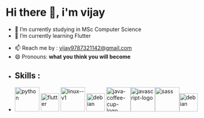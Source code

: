 # Hi there 👋, i'm vijay


- 🔭 I’m currently studying in MSc Computer Science
- 🌱 I’m currently learning Flutter
<!-- 👯 I’m looking to collaborate on ...
- 🤔 I’m looking for help with ...
- 💬 Ask me about 
- ⚡ Fun fact: 
...-->
- 📫 Reach me by : vijay9787321142@gmail.com 
- 😄 Pronouns: **what you think you will become**
- ## Skills :
- <img width="64" height="64" src="https://img.icons8.com/nolan/64/python.png" alt="python"/> <img width="48" height="48" src="https://img.icons8.com/fluency/48/flutter.png" alt="flutter"/> <img width="64" height="64" src="https://img.icons8.com/nolan/64/linux--v1.png" alt="linux--v1"/> <img width="48" height="48" src="https://img.icons8.com/color/48/debian.png" alt="debian"/> <img width="64" height="64" src="https://img.icons8.com/nolan/64/java-coffee-cup-logo.png" alt="java-coffee-cup-logo"/><img width="64" height="64" src="https://img.icons8.com/nolan/64/javascript-logo.png" alt="javascript-logo"/><img width="64" height="64" src="https://img.icons8.com/nolan/64/sass.png" alt="sass"/><img width="48" height="48" src="https://img.icons8.com/color/48/debian.png" alt="debian"/>

